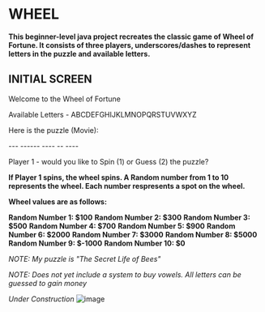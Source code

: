 # WHEEL

**This beginner-level java project recreates the classic game of Wheel of Fortune. It consists of three
 players, underscores/dashes to represent letters in the puzzle and available letters.**



## INITIAL SCREEN

Welcome to the Wheel of Fortune

Available Letters - ABCDEFGHIJKLMNOPQRSTUVWXYZ

Here is the puzzle (Movie):

\-\-\- \-\-\-\-\-\- \-\-\-\- \-\- \-\-\-\-

Player 1 - would you like to Spin (1) or Guess (2) the puzzle? 

**If Player 1 spins, the wheel spins. A Random number from 1 to 10 represents the wheel. Each number respresents a spot on the wheel.**

**Wheel values are as follows:**

**Random Number 1:	$100**
**Random Number 2:	$300**
**Random Number 3:	$500**
**Random Number 4:	$700**
**Random Number 5:	$900**
**Random Number 6:	$2000**
**Random Number 7:	$3000**
**Random Number 8:	$5000**
**Random Number 9:	$-1000**
**Random Number 10:	$0**

*NOTE: My puzzle is "The Secret Life of Bees"*

*NOTE: Does not yet include a system to buy vowels. All letters can be guessed to gain money*

*Under   Construction*
![image](https://github.com/laxmanrathore01/WheelOfFortune/assets/120086351/df792e03-4eec-4e65-afd7-d748e91881e8)
